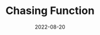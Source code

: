 ---
date: 2022-08-20
published: true
title: "Chasing Function"
location: San Juan National Forest, Colorado USA
description: "Mapping fungi onto plant stress and transcriptomics"
categories: photography
disciplines: Field work Transcriptomics Bioinformatics
media: Book
ownership: Personal
client:
time_period: 2022-2023
thumbnail: "/projects/sjnf/canopy.JPG"

intro: |
  **San Juan National Forest, Colorado USA** <br><br>
   In this project, we are working to isolate and sequence RNA for transcriptomic analysis at the individual root-tip level. With taxanomic assignments of the ectomycorrhizal fungi on each of these root tips, we hope to be able to assess how fungal function turns over in relation to the environmental challenges (water limitation, nutrient compeition, etc.) a tree is experiencing. 

content_layout:

  - section_layout: 2col
    images:
      - caption: <em>Amanita muscaria</em> between sites
        description: '<em>Amanita muscaria</em> between sites'
        url: '/projects/sjnf/amanita.JPG'
        width:
        height:

      - caption:
        description: 'Looking up through aspen leaves at the sky'
        url: '/projects/sjnf/canopy.JPG'
        width:
        height:

  - section_layout: 2col
    images:
      - caption:
        description: 'Mixed forest at high elevaiton sites'
        url: '/projects/sjnf/throughtrees.JPG'
        width:
        height:

      - caption:
        description: 'A beautiful meadow at high elevation'
        url: '/projects/sjnf/landscape.JPG'
        width:
        height:


---